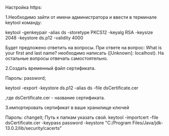 Настройка https:

1.Необходимо зайти от имени администратора и ввести в терминале keytool команду:

keytool -genkeypair -alias ds -storetype PKCS12 -keyalg RSA -keysize 2048 -keystore ds.p12 -validity 4000

Будет предложено ответить на вопросы.
При ответе на вопрос: What is your first and last name?
необходимо написать ([Unknown]:  localhost). На остальные вопросы отвечать самостоятельно.                 

2.Создать временный файл сертификата.

Пароль: password;

keytool -export -keystore ds.p12 -alias ds -file dsCertificate.cer

,где dsCertificate.cer - название сертификата.

3.импортировать сертификат в ваше хранилище ключей

Пароль: changeit;
Путь к папкам указать свой.
keytool -importcert -file dsCertificate.cer -keypass password -keystore "C:/Program Files/Java/jdk-13.0.2/lib/security/cacerts"
